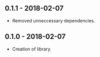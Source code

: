 0.1.1 - 2018-02-07
------------------
- Removed unneccessary dependencies.

0.1.0 - 2018-02-07
------------------
- Creation of library.
